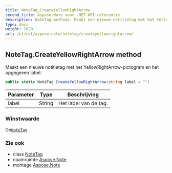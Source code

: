 ```yaml
---
title: NoteTag.CreateYellowRightArrow
second_title: Aspose.Note voor .NET API-referentie
description: NoteTag methode. Maakt een nieuwe notitietag met het YellowRightArrowpictogram en het opgegeven label.
type: docs
weight: 1020
url: /nl/net/aspose.note/notetag/createyellowrightarrow/
---
```

## NoteTag.CreateYellowRightArrow method

Maakt een nieuwe notitietag met het YellowRightArrow-pictogram en het opgegeven label.

```csharp
public static NoteTag CreateYellowRightArrow(string label = "")
```

| Parameter | Type | Beschrijving |
| --- | --- | --- |
| label | String | Het label van de tag. |

### Winstwaarde

De[`NoteTag`](../) .

### Zie ook

* class [NoteTag](../)
* naamruimte [Aspose.Note](../../notetag/)
* montage [Aspose.Note](../../../)


